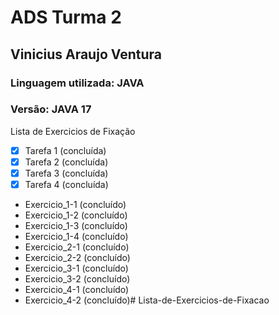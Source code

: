 # ADS Turma 2
## Vinicius Araujo Ventura
### Linguagem utilizada: **JAVA**
### Versão: **JAVA 17**

Lista de Exercicios de Fixação

- [x] Tarefa 1 (concluída)
- [x] Tarefa 2 (concluída)
- [x] Tarefa 3 (concluída)
- [x] Tarefa 4 (concluída)

- Exercicio_1-1 (concluído)
- Exercicio_1-2 (concluído)
- Exercicio_1-3 (concluído)
- Exercicio_1-4 (concluído)
- Exercicio_2-1 (concluído)
- Exercicio_2-2 (concluído)
- Exercicio_3-1 (concluído) 
- Exercicio_3-2 (concluído)
- Exercicio_4-1 (concluído)
- Exercicio_4-2 (concluído)# Lista-de-Exercicios-de-Fixacao
